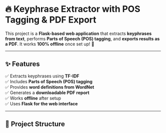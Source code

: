 # 🔥 Keyphrase Extractor with POS Tagging & PDF Export  

This project is a **Flask-based web application** that extracts **keyphrases from text**, performs **Parts of Speech (POS) tagging**, and **exports results as a PDF**. It works **100% offline** once set up! 🚀  

---

## ✨ Features  
✅ Extracts keyphrases using **TF-IDF**  
✅ Includes **Parts of Speech (POS) tagging**  
✅ Provides **word definitions from WordNet**  
✅ Generates a **downloadable PDF report**  
✅ Works **offline** after setup  
✅ Uses **Flask for the web interface**  

---

## 📂 Project Structure  

